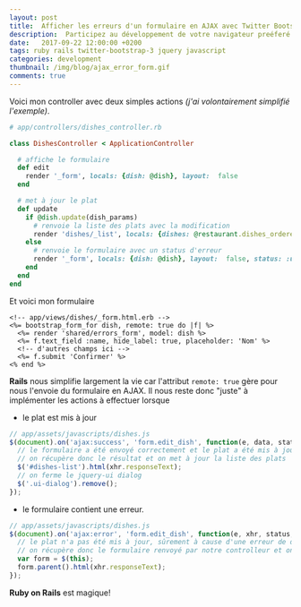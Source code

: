 ```yaml
---
layout: post
title:  Afficher les erreurs d'un formulaire en AJAX avec Twitter Bootstrap et Rails
description:  Participez au développement de votre navigateur preéferé
date:   2017-09-22 12:00:00 +0200
tags: ruby rails twitter-bootstrap-3 jquery javascript
categories: development
thumbnail: /img/blog/ajax_error_form.gif
comments: true
---
```


Voici mon controller avec deux simples actions *(j'ai volontairement simplifié l'exemple)*.

```ruby
# app/controllers/dishes_controller.rb

class DishesController < ApplicationController

  # affiche le formulaire
  def edit
    render '_form', locals: {dish: @dish}, layout:  false
  end

  # met à jour le plat
  def update
    if @dish.update(dish_params)
      # renvoie la liste des plats avec la modification
      render 'dishes/_list', locals: {dishes: @restaurant.dishes_ordered}, layout: false
    else
      # renvoie le formulaire avec un status d'erreur
      render '_form', locals: {dish: @dish}, layout:  false, status: :unprocessable_entity
    end
  end
end
```


Et voici mon formulaire

```erb
<!-- app/views/dishes/_form.html.erb -->
<%= bootstrap_form_for dish, remote: true do |f| %>
  <%= render 'shared/errors_form', model: dish %>
  <%= f.text_field :name, hide_label: true, placeholder: 'Nom' %>
  <!-- d'autres champs ici -->
  <%= f.submit 'Confirmer' %>
<% end %>
```

**Rails** nous simplifie largement la vie car l'attribut `remote: true` gère pour nous l'envoie du formulaire en AJAX. Il nous reste donc "juste" à implémenter les actions à effectuer lorsque 

* le plat est mis à jour

```javascript
// app/assets/javascripts/dishes.js
$(document).on('ajax:success', 'form.edit_dish', function(e, data, status, xhr){
  // le formulaire a été envoyé correctement et le plat a été mis à jour
  // on récupère donc le résultat et on met à jour la liste des plats
  $('#dishes-list').html(xhr.responseText);
  // on ferme le jquery-ui dialog
  $('.ui-dialog').remove();
});
```

* le formulaire contient une erreur.

```javascript
// app/assets/javascripts/dishes.js
$(document).on('ajax:error', 'form.edit_dish', function(e, xhr, status, error){
  // le plat n'a pas été mis à jour, sûrement à cause d'une erreur de donnée, 
  // on récupère donc le formulaire renvoyé par notre controlleur et on écrase l'ancien
  var form = $(this);
  form.parent().html(xhr.responseText);
});
```


**Ruby on Rails** est magique!